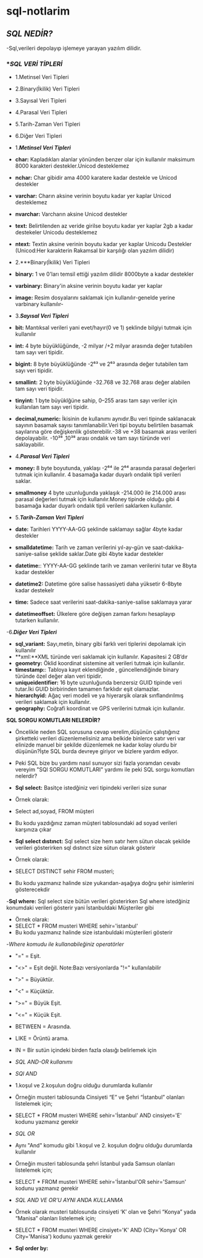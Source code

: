 # sql-notlarim
## ***SQL NEDİR?***
-Sql,verileri depolayıp işlemeye yarayan yazılım dilidir.
### **SQL VERİ TİPLERİ*
- 1.Metinsel Veri Tipleri
- 2.Binary(İkilik) Veri Tipleri
- 3.Sayısal Veri Tipleri
- 4.Parasal Veri Tipleri
- 5.Tarih-Zaman Veri Tipleri
- 6.Diğer Veri Tipleri


- 1.***Metinsel Veri Tipleri***
- **char:** Kapladıkları alanlar yönünden benzer olar için kullanılır maksimum 8000 karakteri destekler.Unicod desteklemez
- **nchar:** Char gibidir ama 4000 karatere kadar destekle  ve Unicod destekler 
- **varchar:** Charın aksine verinin boyutu kadar yer kaplar Unicod desteklemez
- **nvarchar:** Varcharın aksine Unicod destekler
- **text:** Belirtilenden az veride girilse boyutu kadar yer kaplar 2gb a kadar destekeler Unicodu desteklemez
- **ntext:** Textin aksine verinin boyutu kadar yer kaplar Unicodu Destekler
(Unicod:Her karakterin Rakamsal bir karşılığı olan yazılım dilidir)


- 2.***Binary(İkilik) Veri Tipleri
- **binary:** 1 ve 0'ları temsil ettiği yazılım dilidir 8000byte a kadar destekler
- **varbinary:** Binary'in aksine verinin boyutu kadar yer kaplar
- **image:** Resim dosyalarını saklamak için kullanılır-genelde yerine varbinary kullanılır-


- 3.***Sayısal Veri Tipleri***
- **bit:** Mantıksal verileri yani evet/hayır(0 ve 1) şeklinde bilgiyi tutmak için kullanılır
- **int:** 4 byte büyüklüğünde, -2 milyar /+2 milyar arasında değer tutabilen tam sayı veri tipidir.
- **bigint:** 8 byte büyüklüğünde -2⁶³ ve 2⁶³ arasında değer tutabilen tam sayı veri tipidir.
- **smallint:**  2 byte büyüklüğünde -32.768 ve 32.768 arası değer alabilen tam sayı veri tipidir.
- **tinyint:** 1 byte büyüklğüne sahip, 0–255 arası tam sayı veriler için kullanılan tam sayı veri tipidir.
- **decimal,numeric:** İkisinin de kullanımı aynıdır.Bu veri tipinde saklanacak sayının basamak sayısı tanımlanabilir.Veri tipi boyutu belirtilen basamak sayılarına göre değişkenlik gösterebilir.-38 ve +38 basamak arası verileri depolayabilir. -10³⁸ ,10³⁸ arası ondalık ve tam sayı türünde veri saklayabilir.


- 4.***Parasal Veri Tipleri***
- **money:** 8 byte boyutunda, yaklaşı -2⁶⁴ ile 2⁶⁴ arasında parasal değerleri tutmak için kullanılır. 4 basamağa kadar duyarlı ondalık tipli verileri saklar.
- **smallmoney** 4 byte uzunluğunda yaklaşık -214.000 ile 214.000 arası parasal değerleri tutmak için kullanılır.Money tipinde olduğu gibi 4 basamağa kadar duyarlı ondalık tipli verileri saklarken kullanılır.


- 5.***Tarih-Zaman Veri Tipleri*** 
- **date:** Tarihleri YYYY-AA-GG şeklinde saklamayı sağlar 4byte kadar destekler
- **smalldatetime:** Tarih ve zaman verilerini yıl-ay-gün ve saat-dakika-saniye-salise şeklide saklar.Date gibi 4byte kadar destekler
- **datetime:**: YYYY-AA-GG şeklinde tarih ve zaman verilerini tutar ve 8byta kadar destekler
- **datetime2:** Datetime göre salise hassasiyeti daha yüksetir 6-8byte kadar destekelr
- **time:** Sadece saat verilerini saat-dakika-saniye-salise saklamaya yarar
- **datetimeoffset:**  Ülkelere göre değişen zaman farkını hesaplayıp tutarken kullanılır.


-6.***Diğer Veri Tipleri***
- **sql_variant:** Sayı,metin, binary gibi farklı veri tiplerini depolamak için kullanılır
- **xml:**XML türünde veri saklamak için kullanılır. Kapasitesi 2 GB’dır
- **geometry:** Öklid koordinat sistemine ait verileri tutmak için kullanılır.
- **timestamp:**: Tabloya kayıt eklendiğinde , güncellendiğinde binary türünde özel değer alan veri tipidir.
- **uniqueidentifier:** 16 byte uzunluğunda benzersiz GUID tipinde veri tutar.İki GUID birbirinden tamamen farklıdır eşit olamazlar.
- **hierarchyid:** Ağaç veri modeli ve ya hiyerarşik olarak sınflandırılmış verileri saklamak için kullanılır.
- **geography:**  Coğrafi koordinat ve GPS verilerini tutmak için kullanılır.










**SQL SORGU KOMUTLARI NELERDİR?**
- Öncelikle neden SQL sorusuna cevap verelim,düşünün çalıştığınız şirketteki verileri düzenlemelisiniz ama belkide binlerce satır veri var elinizde manuel bir şekilde düzenlemek ne kadar kolay olurdu bir düşünün?İşte SQL burda devreye giriyor ve bizlere yardım ediyor.

- Peki SQL bize bu yardımı nasıl sunuyor sizi fazla yoramdan cevabı vereyim "SQl SORGU KOMUTLARI" yardımı ile peki SQL sorgu komutları nelerdir?

- **Sql select:** Basitçe istedğiniz veri tipindeki verileri size sunar
- Örnek olarak:
- Select ad,soyad, FROM müşteri
- Bu kodu yazdığınız zaman müşteri tablosundaki ad soyad verileri karşınıza çıkar

- **Sql select dıstınct:** Sql select size hem satır hem sütun olacak şekilde verileri gösterirken sql dıstınct size sütun olarak gösterir
- Örnek olarak:
- SELECT DISTINCT sehir FROM musteri;
- Bu kodu yazmanız halinde size yukarıdan-aşağıya doğru şehir isimlerini gösterecekdir

-**Sql where:** Sql select size bütün verileri gösterirken Sql where istedğiniz konumdaki verileri gösterir yani İstanbuldaki Müşteriler gibi
- Örnek olarak:
- SELECT * FROM musteri WHERE sehir='istanbul'
- Bu kodu yazmanız halinde size istanbuldaki müşterileri gösterir

-*Where komudu ile kullanabileğiniz operatörler*
- "=" = Eşit.
- "<>" = Eşit değil. Note:Bazı versiyonlarda "!=" kullanılabilir
- ">" = Büyüktür.
- "<" = Küçüktür.
- ">=" = Büyük Eşit.
- "<=" = Küçük Eşit.
- BETWEEN = Arasında.
- LIKE = Örüntü arama.
- IN = Bir sutün içindeki birden fazla olasığı belirlemek için

- _SQL AND-OR kullanımı_

- _SQl AND_
- 1.koşul ve 2.koşulun doğru olduğu durumlarda kullanılır
- Örneğin musteri tablosunda  Cinsiyeti “E” ve Şehri “İstanbul” olanları listelemek için;
- SELECT * FROM musteri WHERE sehir='İstanbul' AND cinsiyet='E' kodunu yazmanız gerekir

- _SQL OR_
- Aynı "And" komudu gibi 1.koşul ve 2. koşulun doğru olduğu durumlarda kullanılır
- Örneğin musteri tablosunda şehri İstanbul yada Samsun olanları listelemek için;
- SELECT * FROM musteri WHERE sehir='İstanbul'OR sehir='Samsun' kodunu yazmanız gerekir

- _SQL AND VE OR'U AYNI ANDA KULLANMA_
- Örnek olarak musteri tablosunda cinsiyeti ‘K’ olan ve Şehri “Konya” yada “Manisa” olanları listelemek için; 
- SELECT * FROM musteri WHERE cinsiyet='K' AND (City='Konya' OR City='Manisa') kodunu yazmak gerekir

- **Sql order by:**


  

    

  


  




